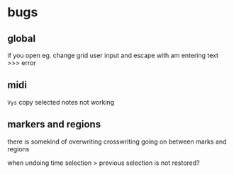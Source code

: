 # bugs

## global

if you open eg. change grid user input and escape with am entering text >>> error

## midi

`Vys` copy selected notes not working

## markers and regions

there is somekind of overwriting crosswriting going on between marks and regions

when undoing time selection > previous selection is not restored?
